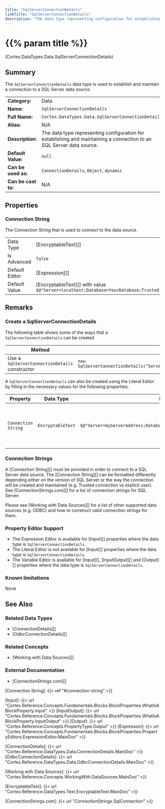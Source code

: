 ```yaml
---
title: "SqlServerConnectionDetails"
linkTitle: "SqlServerConnectionDetails"
description: "The data type representing configuration for establishing and maintaining a connection to an SQL Server data source."
---
```


# {{% param title %}}

<p class="namespace">(Cortex.DataTypes.Data.SqlServerConnectionDetails)</p>

## Summary

The `SqlServerConnectionDetails` data type is used to establish and maintain a connection to a SQL Server data source.

| | |
|-|-|
| **Category:**          | Data |
| **Name:**              | `SqlServerConnectionDetails` |
| **Full Name:**         | `Cortex.DataTypes.Data.SqlServerConnectionDetails` |
| **Alias:**             | N/A |
| **Description:**       | The data type representing configuration for establishing and maintaining a connection to an SQL Server data source. |
| **Default Value:**     | `null` |
| **Can be used as:**    | `ConnectionDetails`, `Object`, `dynamic` |
| **Can be cast to:**    | N/A |

## Properties

### Connection String

The Connection String that is used to connect to the data source.

| | |
|--------------------|---------------------------|
| Data Type | [EncryptableText][] |
| Is Advanced | `false` |
| Default Editor | [Expression][] |
| Default Value | [EncryptableText][] with value `$@"Server=localhost;Database=YourDatabase;Trusted_Connection=true;"` |

## Remarks

### Create a SqlServerConnectionDetails

The following table shows some of the ways that a `SqlServerConnectionDetails` can be created.

| Method | Example | Result | Editor&nbsp;Support | Notes |
|-|-|-|-|-|
| Use a `SqlServerConnectionDetails` constructor | `new SqlServerConnectionDetails("Server=myServerAddress;Database=myDataBase;Trusted_Connection=True;")` | `{"ConnectionString": "Server=myServerAddress;Database=myDataBase;Trusted_Connection=True;"}` | Expression |  |

A `SqlServerConnectionDetails` can also be created using the Literal Editor by filling in the necessary values for the following properties:

| Property | Data Type | Example | Notes |
|-|-|-|-|
| `Connection String`| `EncryptableText`| `$@"Server=myServerAddress;Database=myDataBase;Trusted_Connection=True;"` | The Connection String that is used to connect to the data source. |

### Connection Strings

A [Connection String][] must be provided in order to connect to a SQL Server data source. The [Connection String][] can be formatted differently depending either on the version of SQL Server or the way the connection will be created and maintained (e.g. Trusted connection vs explicit user). See [ConnectionStrings.com][] for a list of connection strings for SQL Server.

Please see [Working with Data Sources][] for a list of other supported data sources (e.g. ODBC) and how to construct valid connection strings for them.

### Property Editor Support

* The Expression Editor is available for [Input][] properties where the data type is `SqlServerConnectionDetails`.
* The Literal Editor is not available for [Input][] properties where the data type is `SqlServerConnectionDetails`.
* The Variable Editor is available for [Input][], [InputOutput][] and [Output][] properties where the data type is `SqlServerConnectionDetails`.

### Known limitations

None

## See Also

### Related Data Types

* [ConnectionDetails][]
* [OdbcConnectionDetails][]

### Related Concepts

* [Working with Data Sources][]

### External Documentation

* [ConnectionStrings.com][]

[Connection String]: {{< ref "#connection-string" >}}

[Input]: {{< url "Cortex.Reference.Concepts.Fundamentals.Blocks.BlockProperties.WhatIsABlockProperty.Input" >}}
[InputOutput]: {{< url "Cortex.Reference.Concepts.Fundamentals.Blocks.BlockProperties.WhatIsABlockProperty.InputOutput" >}}
[Output]: {{< url "Cortex.Reference.Concepts.PropertyType.Output" >}}
[Expression]: {{< url "Cortex.Reference.Concepts.Fundamentals.Blocks.BlockProperties.PropertyEditors.ExpressionEditor.MainDoc" >}}

[ConnectionDetails]: {{< url "Cortex.Reference.DataTypes.Data.ConnectionDetails.MainDoc" >}}
[OdbcConnectionDetails]: {{< url "Cortex.Reference.DataTypes.Data.OdbcConnectionDetails.MainDoc" >}}

[Working with Data Sources]: {{< url "Cortex.Reference.Concepts.WorkingWith.DataSources.MainDoc" >}}

[EncryptableText]: {{< url "Cortex.Reference.DataTypes.Text.EncryptableText.MainDoc" >}}

[ConnectionStrings.com]: {{< url "ConnectionStrings.SqlConnection" >}}
